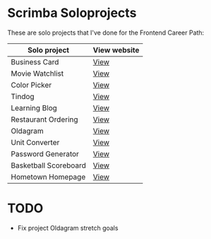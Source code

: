 # Scrimba Soloprojects
These are solo projects that I've done for the Frontend Career Path:

| Solo project          | View website                                       |
|-----------------------|----------------------------------------------------|
| Business Card         | [View](https://business-card.bartmars.dev)         |
| Movie Watchlist       | [View](https://movie-watchlist.bartmars.dev)       |
| Color Picker          | [View](https://color-picker.bartmars.dev)          |
| Tindog                | [View](https://tindog.bartmars.dev)                |
| Learning Blog         | [View](https://learning-blog.bartmars.dev)         |
| Restaurant Ordering   | [View](https://restaurant-ordering.bartmars.dev)   |
| Oldagram              | [View](https://oldagram.bartmars.dev)              |
| Unit Converter        | [View](https://unit-converter.bartmars.dev)        |
| Password Generator    | [View](https://password-generator.bartmars.dev)    |
| Basketball Scoreboard | [View](https://basketball-scoreboard.bartmars.dev) |
| Hometown Homepage     | [View](https://hometown-homepage.bartmars.dev)     |


# TODO
* Fix project Oldagram stretch goals